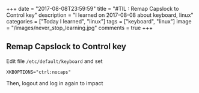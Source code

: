 +++
date = "2017-08-08T23:59:59"
title = "#TIL : Remap Capslock to Control key"
description = "I learned on 2017-08-08 about keyboard, linux"
categories = ["Today I learned", "linux"]
tags = ["keyboard", "linux"]
image = "/images/never_stop_learning.jpg"
comments = true
+++



## Remap Capslock to Control key

Edit file `/etc/default/keyboard` and set 

```
XKBOPTIONS="ctrl:nocaps"
```

Then, logout and log in again to impact
